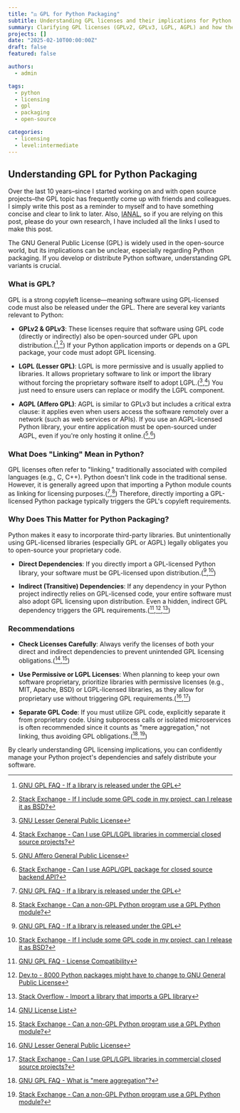 ```yaml
---
title: "⚖ GPL for Python Packaging"
subtitle: Understanding GPL licenses and their implications for Python code and packaging
summary: Clarifying GPL licenses (GPLv2, GPLv3, LGPL, AGPL) and how they affect Python software, including the concept of "linking" in Python through imports.
projects: []
date: "2025-02-10T00:00:00Z"
draft: false
featured: false

authors:
  - admin

tags:
  - python
  - licensing
  - gpl
  - packaging
  - open-source

categories:
  - licensing
  - level:intermediate
---
```


## Understanding GPL for Python Packaging

Over the last 10 years–since I started working on and with open source projects–the GPL topic has frequently come up with friends and colleagues.
I simply write this post as a reminder to myself and to have something concise and clear to link to later.
Also, [IANAL](https://en.wikipedia.org/wiki/IANAL), so if you are relying on this post, please do your own research, I have included all the links I used to make this post.

The GNU General Public License (GPL) is widely used in the open-source world, but its implications can be unclear, especially regarding Python packaging.
If you develop or distribute Python software, understanding GPL variants is crucial.

### What is GPL?

GPL is a strong copyleft license—meaning software using GPL-licensed code must also be released under the GPL.
There are several key variants relevant to Python:

- **GPLv2 & GPLv3**:
  These licenses require that software using GPL code (directly or indirectly) also be open-sourced under GPL upon distribution.([^gpl-faq-if-library],[^stack-include-gpl])
  If your Python application imports or depends on a GPL package, your code must adopt GPL licensing.

- **LGPL (Lesser GPL)**:
  LGPL is more permissive and is usually applied to libraries.
  It allows proprietary software to link or import the library without forcing the proprietary software itself to adopt LGPL.([^lgpl-license],[^stack-lgpl-commercial])
  You just need to ensure users can replace or modify the LGPL component.

- **AGPL (Affero GPL)**:
  AGPL is similar to GPLv3 but includes a critical extra clause: it applies even when users access the software remotely over a network (such as web services or APIs).
  If you use an AGPL-licensed Python library, your entire application must be open-sourced under AGPL, even if you're only hosting it online.([^agpl-license],[^stack-agpl-backend])

### What Does "Linking" Mean in Python?

GPL licenses often refer to "linking," traditionally associated with compiled languages (e.g., C, C++).
Python doesn't link code in the traditional sense.
However, it is generally agreed upon that importing a Python module counts as linking for licensing purposes.([^gpl-faq-if-library],[^stack-non-gpl-using-gpl])
Therefore, directly importing a GPL-licensed Python package typically triggers the GPL's copyleft requirements.

### Why Does This Matter for Python Packaging?

Python makes it easy to incorporate third-party libraries.
But unintentionally using GPL-licensed libraries (especially GPL or AGPL) legally obligates you to open-source your proprietary code.

- **Direct Dependencies**:
  If you directly import a GPL-licensed Python library, your software must be GPL-licensed upon distribution.([^gpl-faq-if-library],[^stack-include-gpl])

- **Indirect (Transitive) Dependencies**:
  If any dependency in your Python project indirectly relies on GPL-licensed code, your entire software must also adopt GPL licensing upon distribution.
  Even a hidden, indirect GPL dependency triggers the GPL requirements.([^gpl-faq-all-compatibility],[^dev-to-8000-packages],[^stackoverflow-transitive])

### Recommendations

- **Check Licenses Carefully**:
  Always verify the licenses of both your direct and indirect dependencies to prevent unintended GPL licensing obligations.([^gnu-license-list],[^stack-non-gpl-using-gpl])

- **Use Permissive or LGPL Licenses**:
  When planning to keep your own software proprietary, prioritize libraries with permissive licenses (e.g., MIT, Apache, BSD) or LGPL-licensed libraries, as they allow for proprietary use without triggering GPL requirements.([^lgpl-license],[^stack-lgpl-commercial])

- **Separate GPL Code**:
  If you must utilize GPL code, explicitly separate it from proprietary code.
  Using subprocess calls or isolated microservices is often recommended since it counts as "mere aggregation," not linking, thus avoiding GPL obligations.([^gpl-faq-mere-aggregation],[^stack-non-gpl-using-gpl])

By clearly understanding GPL licensing implications, you can confidently manage your Python project's dependencies and safely distribute your software.

<!-- Footnotes -->
[^gpl-faq-if-library]: [GNU GPL FAQ - If a library is released under the GPL](https://www.gnu.org/licenses/gpl-faq.html#IfLibraryIsGPL)
[^stack-include-gpl]: [Stack Exchange - If I include some GPL code in my project, can I release it as BSD?](https://opensource.stackexchange.com/questions/35/if-i-include-some-gpl-code-in-my-project-can-i-release-it-as-bsd)
[^lgpl-license]: [GNU Lesser General Public License](https://www.gnu.org/licenses/lgpl-3.0.en.html)
[^stack-lgpl-commercial]: [Stack Exchange - Can I use GPL/LGPL libraries in commercial closed source projects?](https://opensource.stackexchange.com/questions/6831/can-i-use-gpl-3-0-or-lgpl-licensed-libraries-in-my-commercial-closed-source-iot)
[^agpl-license]: [GNU Affero General Public License](https://www.gnu.org/licenses/agpl-3.0.en.html)
[^stack-agpl-backend]: [Stack Exchange - Can I use AGPL/GPL package for closed source backend API?](https://opensource.stackexchange.com/questions/11826/can-i-use-a-agpl-gpl-package-and-software-for-closed-source-backend-api)
[^stack-non-gpl-using-gpl]: [Stack Exchange - Can a non-GPL Python program use a GPL Python module?](https://opensource.stackexchange.com/questions/6033/can-a-non-gpl-python-program-use-gpl-python-module)
[^gpl-faq-all-compatibility]: [GNU GPL FAQ - License Compatibility](https://www.gnu.org/licenses/gpl-faq.html#AllCompatibility)
[^dev-to-8000-packages]: [Dev.to - 8000 Python packages might have to change to GNU General Public License](https://dev.to/wagenrace/8000-python-packages-might-have-to-change-to-gnu-general-public-license-1000)
[^stackoverflow-transitive]: [Stack Overflow - Import a library that imports a GPL library](https://stackoverflow.com/questions/6748333/import-a-library-that-imports-a-gpl-library)
[^gnu-license-list]: [GNU License List](https://www.gnu.org/licenses/license-list.html)
[^gpl-faq-mere-aggregation]: [GNU GPL FAQ - What is "mere aggregation"?](https://www.gnu.org/licenses/gpl-faq.html#MereAggregation)
